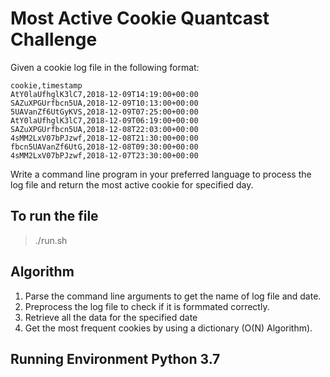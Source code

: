 # Most Active Cookie Quantcast Challenge

Given a cookie log file in the following format:

```
cookie,timestamp 
AtY0laUfhglK3lC7,2018-12-09T14:19:00+00:00
SAZuXPGUrfbcn5UA,2018-12-09T10:13:00+00:00
5UAVanZf6UtGyKVS,2018-12-09T07:25:00+00:00
AtY0laUfhglK3lC7,2018-12-09T06:19:00+00:00
SAZuXPGUrfbcn5UA,2018-12-08T22:03:00+00:00
4sMM2LxV07bPJzwf,2018-12-08T21:30:00+00:00
fbcn5UAVanZf6UtG,2018-12-08T09:30:00+00:00
4sMM2LxV07bPJzwf,2018-12-07T23:30:00+00:00
```

Write a command line program in your preferred language to process the log file and return the most active
cookie for specified day. 

## To run the file
>./run.sh

## Algorithm
1. Parse the command line arguments to get the name of log file and date.
2. Preprocess the log file to check if it is formmated correctly.
3. Retrieve all the data for the specified date
4. Get the most frequent cookies by using a dictionary (O(N) Algorithm).

## Running Environment Python 3.7
